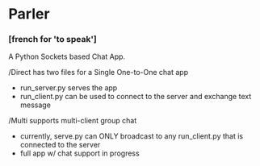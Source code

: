 # Parler 
### [french for 'to speak']
A Python Sockets based Chat App.

/Direct has two files for a Single One-to-One chat app
  - run_server.py serves the app
  - run_client.py can be used to connect to the server and exchange text message

/Multi supports multi-client group chat
  - currently, serve.py can ONLY broadcast to any run_client.py that is connected to the server
  - full app w/ chat support in progress

